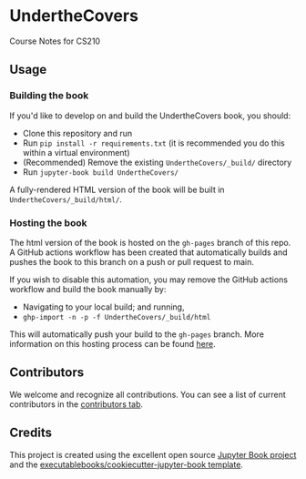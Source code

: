 # UndertheCovers

Course Notes for CS210

## Usage

### Building the book

If you'd like to develop on and build the UndertheCovers book, you should:

- Clone this repository and run
- Run `pip install -r requirements.txt` (it is recommended you do this within a virtual environment)
- (Recommended) Remove the existing `UndertheCovers/_build/` directory
- Run `jupyter-book build UndertheCovers/`

A fully-rendered HTML version of the book will be built in `UndertheCovers/_build/html/`.

### Hosting the book

The html version of the book is hosted on the `gh-pages` branch of this repo. A GitHub actions workflow has been created that automatically builds and pushes the book to this branch on a push or pull request to main.

If you wish to disable this automation, you may remove the GitHub actions workflow and build the book manually by:

- Navigating to your local build; and running,
- `ghp-import -n -p -f UndertheCovers/_build/html`

This will automatically push your build to the `gh-pages` branch. More information on this hosting process can be found [here](https://jupyterbook.org/publish/gh-pages.html#manually-host-your-book-with-github-pages).

## Contributors

We welcome and recognize all contributions. You can see a list of current contributors in the [contributors tab](https://github.com/jappavoo/underthecovers/graphs/contributors).

## Credits

This project is created using the excellent open source [Jupyter Book project](https://jupyterbook.org/) and the [executablebooks/cookiecutter-jupyter-book template](https://github.com/executablebooks/cookiecutter-jupyter-book).
